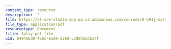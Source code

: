 ```yaml
---
content_type: resource
description: ''
file: https://ol-ocw-studio-app-qa.s3.amazonaws.com/courses/8-591j-systems-biology-fall-2014/b494a6d9fcace5ded29d53d0da5bb37f_zJTVMkGe8-8.pdf
file_type: application/pdf
resourcetype: Document
title: 3play pdf file
uid: b494a6d9-fcac-e5de-d29d-53d0da5bb37f
---
```

